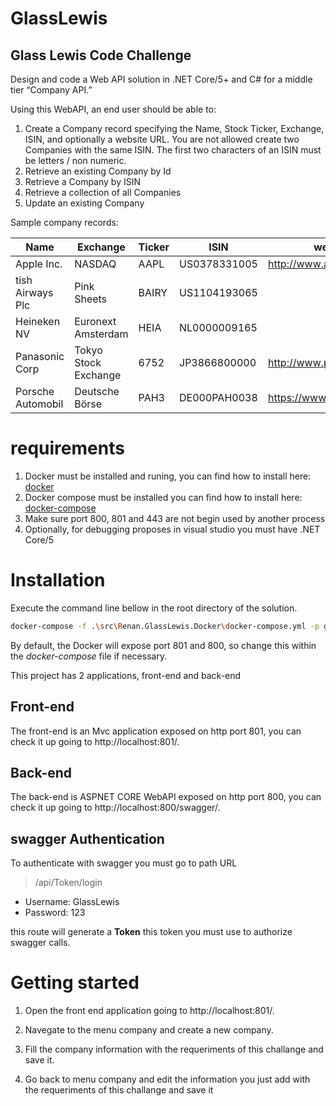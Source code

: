 # GlassLewis
## Glass Lewis Code Challenge

Design and code a Web API solution in .NET Core/5+ and C# for a middle tier “Company API.”
 
Using this WebAPI, an end user should be able to:
 
1.	Create a Company record specifying the Name, Stock Ticker, Exchange, ISIN, and optionally a website URL. You are not allowed create two Companies with the same ISIN. The first two characters of an ISIN must be letters / non numeric.
2.	Retrieve an existing Company by Id
3.	Retrieve a Company by ISIN
4.	Retrieve a collection of all Companies
5.	Update an existing Company
 
Sample company records:

| Name               | Exchange             | Ticker | ISIN         | website                    |
|--------------------|----------------------|--------|--------------|----------------------------|
| Apple Inc.         | NASDAQ               | AAPL   | US0378331005 | http://www.apple.com       |
| tish Airways Plc   | Pink Sheets          | BAIRY  | US1104193065 |                            |
| Heineken NV        | Euronext Amsterdam   | HEIA   | NL0000009165 |                            |
| Panasonic Corp     | Tokyo Stock Exchange | 6752   | JP3866800000 | http://www.panasonic.co.jp |
| Porsche Automobil  | Deutsche Börse       | PAH3   | DE000PAH0038 | https://www.porsche.com/   |



# requirements
1. Docker must be installed and runing, you can find how to install here: [docker](https://docs.docker.com/engine/install/)
2. Docker compose must be installed you can find how to install here: [docker-compose](https://docs.docker.com/engine/install/)
3. Make sure port 800, 801 and 443 are not begin used by another process
4. Optionally, for debugging proposes in visual studio you must have .NET Core/5

# Installation

Execute the command line bellow in the root directory of the solution.

```sh
docker-compose -f .\src\Renan.GlassLewis.Docker\docker-compose.yml -p glass up
```

By default, the Docker will expose port 801 and 800, so change this within the
_docker-compose_ file if necessary.

This project has 2 applications, front-end and back-end

## Front-end
The front-end is an Mvc application exposed on http port 801, you can check it up going to http://localhost:801/.

## Back-end
The back-end is ASPNET CORE WebAPI exposed on http port 800, you can check it up going to http://localhost:800/swagger/.


## swagger Authentication
To authenticate with swagger you must go to path URL 

> /api/Token/login

* Username: GlassLewis 
* Password: 123

this route will generate a **Token** this token you must use to authorize swagger calls.


# Getting started

1. Open the front end application going to http://localhost:801/.

2. Navegate to the menu company and create a new company. 

3. Fill the company information with the requeriments of this challange and save it. 

4. Go back to menu company and edit the information you just add with the requeriments of this challange and save it

